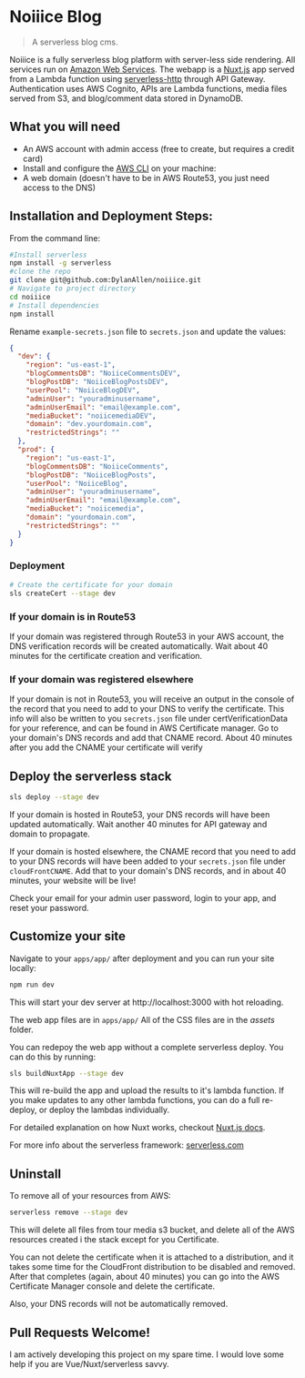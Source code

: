 # Noiiice Blog

> A serverless blog cms.

Noiiice is a fully serverless blog platform with server-less side rendering. All services run on [Amazon Web Services](https://aws.amazon.com/). The webapp is a [Nuxt.js](https://nuxtjs.org) app served from a Lambda function using [serverless-http](https://github.com/dougmoscrop/serverless-http) through API Gateway. Authentication uses AWS Cognito, APIs are Lambda functions, media files served from S3, and blog/comment data stored in DynamoDB.

## What you will need
- An AWS account with admin access (free to create, but requires a credit card)
- Install and configure the [AWS CLI](https://docs.aws.amazon.com/polly/latest/dg/setup-aws-cli.html) on your machine:
- A web domain (doesn't have to be in AWS Route53, you just need access to the DNS)

## Installation and Deployment Steps:

From the command line:

``` bash
#Install serverless
npm install -g serverless
#clone the repo
git clone git@github.com:DylanAllen/noiiice.git
# Navigate to project directory
cd noiiice
# Install dependencies
npm install
```

Rename `example-secrets.json` file to `secrets.json` and update the values:


``` JSON
{
  "dev": {
    "region": "us-east-1",
    "blogCommentsDB": "NoiiceCommentsDEV",
    "blogPostDB": "NoiiceBlogPostsDEV",
    "userPool": "NoiiceBlogDEV",
    "adminUser": "youradminusername",
    "adminUserEmail": "email@example.com",
    "mediaBucket": "noiicemediaDEV",
    "domain": "dev.yourdomain.com",
    "restrictedStrings": ""
  },
  "prod": {
    "region": "us-east-1",
    "blogCommentsDB": "NoiiceComments",
    "blogPostDB": "NoiiceBlogPosts",
    "userPool": "NoiiceBlog",
    "adminUser": "youradminusername",
    "adminUserEmail": "email@example.com",
    "mediaBucket": "noiicemedia",
    "domain": "yourdomain.com",
    "restrictedStrings": ""
  }
}
```

### Deployment

``` bash
# Create the certificate for your domain
sls createCert --stage dev
```

### If your domain is in Route53

If your domain was registered through Route53 in your AWS account, the DNS verification records will be created automatically.  Wait about 40 minutes for the certificate creation and verification.

### If your domain was registered elsewhere

If your domain is not in Route53, you will receive an output in the console of the record that you need to add to your DNS to verify the certificate. This info will also be written to you `secrets.json` file under certVerificationData for your reference, and can be found in AWS Certificate manager. Go to your domain's DNS records and add that CNAME record. About 40 minutes after you add the CNAME your certificate will verify

## Deploy the serverless stack
```bash
sls deploy --stage dev
```

If your domain is hosted in Route53, your DNS records will have been updated automatically. Wait another 40 minutes for API gateway and domain to propagate.

If your domain is hosted elsewhere, the CNAME record that you need to add to your DNS records will have been added to your `secrets.json` file under `cloudFrontCNAME`. Add that to your domain's DNS records, and in about 40 minutes, your website will be live!

Check your email for your admin user password, login to your app, and reset your password.

## Customize your site

Navigate to your `apps/app/` after deployment and you can run your site locally:

```bash
npm run dev
```

This will start your dev server at http://localhost:3000 with hot reloading.

The web app files are in `apps/app/` All of the CSS files are in the *assets* folder.

You can redepoy the web app without a complete serverless deploy. You can do this by running:

```bash
sls buildNuxtApp --stage dev
```

This will re-build the app and upload the results to it's lambda function. If you make updates to any other lambda functions, you can do a full re-deploy, or deploy the lambdas individually.

For detailed explanation on how Nuxt works, checkout [Nuxt.js docs](https://nuxtjs.org).

For more info about the serverless framework: [serverless.com](https://serverless.com)

## Uninstall

To remove all of your resources from AWS:

```bash
serverless remove --stage dev
```
This will delete all files from tour media s3 bucket, and delete all of the AWS resources created i the stack except for you Certificate.

You can not delete the certificate when it is attached to a distribution, and it takes some time for the CloudFront distribution to be disabled and removed. After that completes (again, about 40 minutes) you can go into the AWS Certificate Manager console and delete the certificate.

Also, your DNS records will not be automatically removed.

## Pull Requests Welcome!

I am actively developing this project on my spare time. I would love some help if you are Vue/Nuxt/serverless savvy.
